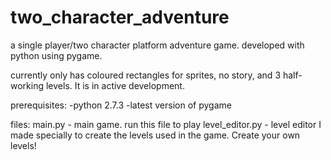 two_character_adventure
=======================

a single player/two character platform adventure game. developed with python using pygame.

currently only has coloured rectangles for sprites, no story, and 3 half-working levels. It is in active development.

prerequisites:
-python 2.7.3
-latest version of pygame

files:
main.py - main game. run this file to play
level_editor.py - level editor I made specially to create the levels used in the game. Create your own levels!
